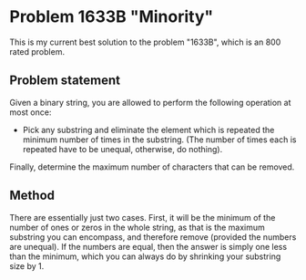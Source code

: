 # Problem 1633B "Minority"
This is my current best solution to the problem "1633B", which is an 800 rated problem.

## Problem statement
Given a binary string, you are allowed to perform the following operation at most once:
- Pick any substring and eliminate the element which is repeated the minimum number of times in the substring. (The number of times each is repeated have to be unequal, otherwise, do nothing).

Finally, determine the maximum number of characters that can be removed.

## Method
There are essentially just two cases. First, it will be the minimum of the number of ones or zeros in the whole string, as that is the maximum substring you can encompass, and therefore remove (provided the numbers are unequal). If the numbers are equal, then the answer is simply one less than the minimum, which you can always do by shrinking your substring size by $1$.